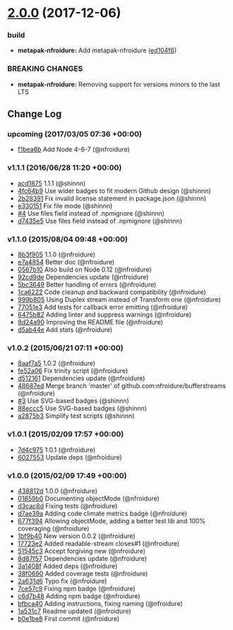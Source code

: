 <a name="2.0.0"></a>
# [2.0.0](https://github.com/nfroidure/BufferStreams/compare/v1.1.1...v2.0.0) (2017-12-06)


### build

* **metapak-nfroidure:** Add metapak-nfroidure ([ed104f6](https://github.com/nfroidure/BufferStreams/commit/ed104f6))


### BREAKING CHANGES

* **metapak-nfroidure:** Removing support for versions minors to the last LTS



## Change Log

### upcoming (2017/03/05 07:36 +00:00)
- [f1bea6b](https://github.com/nfroidure/bufferstreams/commit/f1bea6bc9ad1c013457b9b9137f6dae70e9cab6b) Add Node 4-6-7 (@nfroidure)

### v1.1.1 (2016/06/28 11:20 +00:00)
- [acd1875](https://github.com/nfroidure/bufferstreams/commit/acd18756a3066c72b4cff8aa79aa44a3dcb4f85f) 1.1.1 (@shinnn)
- [4fc64b9](https://github.com/nfroidure/bufferstreams/commit/4fc64b9be16693e59920b976d4822adf52ec6f3d) Use wider badges to fit modern Github design (@shinnn)
- [2b28391](https://github.com/nfroidure/bufferstreams/commit/2b2839191eec654af9361fc654d430f69bc6d622) Fix invalid license statement in package.json (@shinnn)
- [e330151](https://github.com/nfroidure/bufferstreams/commit/e330151fd994b90d4383e2e189f18f628c3c1157) Fix file mode (@shinnn)
- [#4](https://github.com/nfroidure/bufferstreams/pull/4) Use files field instead of .npmignore (@shinnn)
- [d7435e5](https://github.com/nfroidure/bufferstreams/commit/d7435e5729b4684492e746d015bbfee39ac564dc) Use files field instead of .npmignore (@shinnn)

### v1.1.0 (2015/08/04 09:48 +00:00)
- [8b3f905](https://github.com/nfroidure/bufferstreams/commit/8b3f9058764b4ff8095df90eea55ea7683d3ee33) 1.1.0 (@nfroidure)
- [e7a4854](https://github.com/nfroidure/bufferstreams/commit/e7a4854d032682593851e20c20ac0b63587594d7) Better doc (@nfroidure)
- [0567b10](https://github.com/nfroidure/bufferstreams/commit/0567b10f2a8cc6ddb1eada72a9178533b1fa1dd2) Also build on Node 0.12 (@nfroidure)
- [92cd9de](https://github.com/nfroidure/bufferstreams/commit/92cd9de1752cbb70d403c4fbbee0532e762bf3e1) Dependencies update (@nfroidure)
- [5bc3649](https://github.com/nfroidure/bufferstreams/commit/5bc3649e1c8f58505cad3393cbf67c47581dac13) Better handling of errors (@nfroidure)
- [1ca6222](https://github.com/nfroidure/bufferstreams/commit/1ca6222b488072004305156c94a388c100df6fc7) Code cleanup and backward compatibility (@nfroidure)
- [999b805](https://github.com/nfroidure/bufferstreams/commit/999b805be2007b5a1100f9cdbf0f911aa667afab) Using Duplex stream instead of Transform one (@nfroidure)
- [77051e3](https://github.com/nfroidure/bufferstreams/commit/77051e330e82931acf3fb4c4b0b4f24aa4ae13de) Add tests for callback error emitting (@nfroidure)
- [6475b82](https://github.com/nfroidure/bufferstreams/commit/6475b820cbc5a80f4e98bea86cdda3acc6ec7743) Adding linter and suppress warnings (@nfroidure)
- [8d24a90](https://github.com/nfroidure/bufferstreams/commit/8d24a90bf5b91c1185f5c5f00cc32a4b65fc9fc5) Improving the README file (@nfroidure)
- [d5ab44e](https://github.com/nfroidure/bufferstreams/commit/d5ab44e5ddeaddd73744158d046eb71b2fb29fb6) Add stats (@nfroidure)

### v1.0.2 (2015/06/21 07:11 +00:00)
- [8aaf7a5](https://github.com/nfroidure/bufferstreams/commit/8aaf7a576177d3c2c1e626d8bfba091d47d7cea3) 1.0.2 (@nfroidure)
- [fe52a06](https://github.com/nfroidure/bufferstreams/commit/fe52a06f252b161676f722624e74e9290b845320) Fix trinity script (@nfroidure)
- [d512161](https://github.com/nfroidure/bufferstreams/commit/d5121614d055a63fca0072ebfc360fc17f8e04aa) Dependencies update (@nfroidure)
- [48687ed](https://github.com/nfroidure/bufferstreams/commit/48687ed86eea5262693bb9b11097003bc0985b19) Merge branch 'master' of github.com:nfroidure/bufferstreams (@nfroidure)
- [#3](https://github.com/nfroidure/bufferstreams/pull/3) Use SVG-based badges (@shinnn)
- [88eccc5](https://github.com/nfroidure/bufferstreams/commit/88eccc50275e9317cba820a72f69f611c69cf3ab) Use SVG-based badges (@shinnn)
- [a2875b3](https://github.com/nfroidure/bufferstreams/commit/a2875b323ec90b0d4d7afb60186a07c9f60f9350) Simplify test scripts (@shinnn)

### v1.0.1 (2015/02/09 17:57 +00:00)
- [7d4c975](https://github.com/nfroidure/bufferstreams/commit/7d4c975accd17ea382845d93e11761ad8c364534) 1.0.1 (@nfroidure)
- [6027553](https://github.com/nfroidure/bufferstreams/commit/602755373fd77d9ca34248b2ba106bcd57e49dce) Update deps (@nfroidure)

### v1.0.0 (2015/02/09 17:49 +00:00)
- [438812d](https://github.com/nfroidure/bufferstreams/commit/438812dc9e6ecfbc7bd184503a341b0627aa9bf6) 1.0.0 (@nfroidure)
- [01859b0](https://github.com/nfroidure/bufferstreams/commit/01859b0b32a8bb630d97aec3e01dac9148fd7b17) Documenting objectMode (@nfroidure)
- [d3cac8d](https://github.com/nfroidure/bufferstreams/commit/d3cac8dab9a8d6f8275e82eedfafe929b156c258) Fixing tests (@nfroidure)
- [d7ae39a](https://github.com/nfroidure/bufferstreams/commit/d7ae39a4bab7f77a93cde5993f8da703e21db0f0) Adding code climate metrics badge (@nfroidure)
- [677f394](https://github.com/nfroidure/bufferstreams/commit/677f394d68a49afd6a24865a111c061985f8739f) Allowing objectMode, adding a better test lib and 100% coveraging (@nfroidure)
- [1bf9b40](https://github.com/nfroidure/bufferstreams/commit/1bf9b404b47c801387867b9a3614041c5285cfe2) New version 0.0.2 (@nfroidure)
- [17723e2](https://github.com/nfroidure/bufferstreams/commit/17723e212599d3a6dd582980b98331c0651a93ea) Added readable-stream closes#1 (@nfroidure)
- [51545c3](https://github.com/nfroidure/bufferstreams/commit/51545c3e26b26315c17b17bb9a09986b39a538bf) Accept forgiving new (@nfroidure)
- [8d87f57](https://github.com/nfroidure/bufferstreams/commit/8d87f576047d65b2a86680df4d4a6469202d96e1) Dependencies update (@nfroidure)
- [3a1408f](https://github.com/nfroidure/bufferstreams/commit/3a1408fd7886a0dd5f1edf357d4c2373521ae032) Added deps (@nfroidure)
- [38f0690](https://github.com/nfroidure/bufferstreams/commit/38f06902efe745a9cbf648fe6634a2c78c18a544) Added coverage tests (@nfroidure)
- [2a631d6](https://github.com/nfroidure/bufferstreams/commit/2a631d66a41547e32f79dcba2ffe164d3f890bf9) Typo fix (@nfroidure)
- [7ce57c9](https://github.com/nfroidure/bufferstreams/commit/7ce57c96aa95a24038442026b318f98ee5e9318e) Fixing npm badge (@nfroidure)
- [c6d7b48](https://github.com/nfroidure/bufferstreams/commit/c6d7b486bc537b57997dd329966d53a216f30bff) Adding npm badge (@nfroidure)
- [bfbca40](https://github.com/nfroidure/bufferstreams/commit/bfbca40112d3341989961a7ddbed838d2620b8e2) Adding instructions, fixing naming (@nfroidure)
- [1a531c7](https://github.com/nfroidure/bufferstreams/commit/1a531c78b79642c76bcdd09aa0262342833e6203) Readme updated (@nfroidure)
- [b0e1be8](https://github.com/nfroidure/bufferstreams/commit/b0e1be875aa9583ed44b2f1e9c74d050ef777ebb) First commit (@nfroidure)